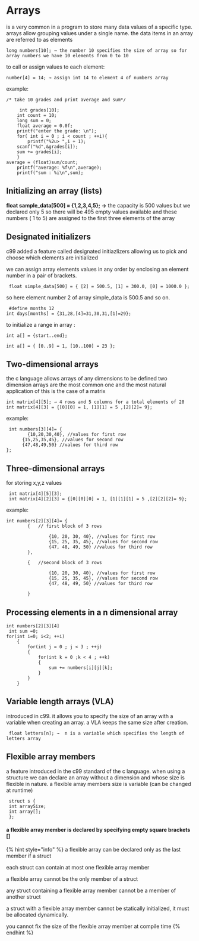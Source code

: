 # Arrays

is a very common in a program to store many data values of a specific type. arrays allow grouping values under a single name. the data items in an array are referred to as elements

```
long numbers[10]; → the number 10 specifies the size of array so for array numbers we have 10 elements from 0 to 10
```

to call or assign values to each element:

```
number[4] = 14; → assign int 14 to element 4 of numbers array
```

example:

```
/* take 10 grades and print average and sum*/
 
     int grades[10];
    int count = 10;
    long sum = 0;
    float average = 0.0f;
    printf("enter the grade: \n");
    for( int i = 0 ; i < count ; ++i){
        printf("%2u> ",i + 1);
    scanf("%d",&grades[i]);
    sum += grades[i];
    }
average = (float)sum/count;
    printf("average: %f\n",average);
    printf("sum : %i\n",sum);
```

## Initializing an array (lists)

**float sample\_data\[500] = {1,2,3,4,5}; →** the capacity is 500 values but we declared only 5 so there will be 495 empty values available and these numbers ( 1 to 5) are assigned to the first three elements of the array

## Designated initializers

c99 added a feature called designated initiazlizers allowing us to pick and choose which elements are initialized

we can assign array elements values in any order by enclosing an element number in a pair of brackets.

```
 float simple_data[500] = { [2] = 500.5, [1] = 300.0, [0] = 1000.0 };
```

so here element number 2 of array simple\_data is 500.5 and so on.

```
 #define months 12
int days[months] = {31,28,[4]=31,30,31,[1]=29};
```

to initialize a range in array :

```
int a[] = {start..end};
 
int a[] = { [0..9] = 1, [10..100] = 23 };
```

## Two-dimensional arrays

the c language allows arrays of any dimensions to be defined two dimension arrays are the most common one and the most natural application of this is the case of a matrix

```
int matrix[4][5]; → 4 rows and 5 columns for a total elements of 20
int matrix[4][3] = {[0][0] = 1, [1][1] = 5 ,[2][2]= 9};
```

example:

```
 int numbers[3][4]= {
        {10,20,30,40}, //values for first row
      {15,25,35,45}, //values for second row
      {47,48,49,50} //values for third row
};
```

## Three-dimensional arrays

for storing x,y,z values

```
 int matrix[4][5][3]; 
 int matrix[4][2][3] = {[0][0][0] = 1, [1][1][1] = 5 ,[2][2][2]= 9};
```

example:

```
int numbers[2][3][4]= {
        {   // first block of 3 rows
            
                {10, 20, 30, 40}, //values for first row
                {15, 25, 35, 45}, //values for second row
                {47, 48, 49, 50} //values for third row
        },
        
        {   //second block of 3 rows
            
                {10, 20, 30, 40}, //values for first row
                {15, 25, 35, 45}, //values for second row
                {47, 48, 49, 50} //values for third row
            
        }
```

## Processing elements in a n dimensional array

```
int numbers[2][3][4]
 int sum =0;
for(int i=0; i<2; ++i) 
    {
        for(int j = 0 ; j < 3 ; ++j)
        {
            for(int k = 0 ;k < 4 ; ++k)
            {
                sum += numbers[i][j][k];
            }
        }
    }
```

## Variable length arrays (VLA)

introduced in c99. it allows you to specify the size of an array with a variable when creating an array. a VLA keeps the same size after creation.

```
 float letters[n]; →  n is a variable which specifies the length of letters array
```

## Flexible array members

a feature introduced in the c99 standard of the c language. when using a structure we can declare an array without a dimension and whose size is flexible in nature. a flexible array members size is variable (can be changed at runtime)

```
 struct s {
 int arraySize;
 int array[];
 }; 
```

#### a flexible array member is declared by specifying empty square brackets \[]

{% hint style="info" %}
a flexible array can be declared only as the last member if a struct

each struct can contain at most one flexible array member

a flexible array cannot be the only member of a struct

any struct containing a flexible array member cannot be a member of another struct

a struct with a flexible array member cannot be statically initialized, it must be allocated dynamically.

you cannot fix the size of the flexible array member at compile time
{% endhint %}
